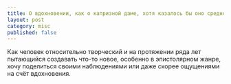 ```yaml
---
title: О вдохновении, как о капризной даме, хотя казалось бы оно среднего рода
layout: post
category: misc
published: false
---
```

Как человек относительно творческий и на протяжении ряда лет пытающийся создавать что-то новое, особенно в эпистолярном жанре, хочу поделиться своими наблюдениями или даже скорее ощущениями на счёт вдохновения.



